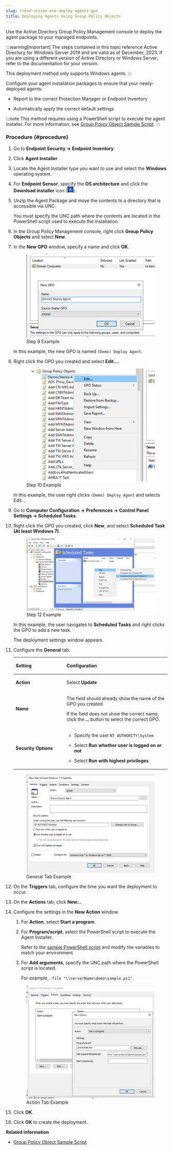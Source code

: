 ```yaml
---
slug: trend-vision-one-deploy-agents-gpo
title: Deploying Agents Using Group Policy Objects
---
```


Use the Active Directory Group Policy Management console to deploy the agent package to your managed endpoints.

:::warning[Important]
The steps contained in this topic reference Active Directory for Windows Server 2019 and are valid as of December, 2023. If you are using a different version of Active Directory or Windows Server, refer to the documentation for your version.

This deployment method only supports Windows agents.
:::

Configure your agent installation packages to ensure that your newly-deployed agents:

- Report to the correct Protection Manager or Endpoint Inventory

- Automatically apply the correct default settings

:::note
This method requires using a PowerShell script to execute the agent installer. For more information, see [Group Policy Object Sample Script](group-policy-object-sample-script.md).
:::

### Procedure {#procedure}

1.  Go to **Endpoint Security → Endpoint Inventory**.

2.  Click **Agent Installer**.

3.  Locate the Agent Installer type you want to use and select the **Windows** operating system.

4.  For **Endpoint Sensor**, specify the **OS architecture** and click the **Download installer** icon (![](/images/downloadInstaller=20230617123737.webp)).

5.  Unzip the Agent Package and move the contents to a directory that is accessible via UNC.

    You must specify the UNC path where the contents are located in the PowerShell script used to execute the installation.

6.  In the Group Policy Management console, right click **Group Policy Objects** and select **New**.

7.  In the **New GPO** window, specify a name and click **OK**.

    <figure>
    <img src="./images/GPO-NewName=GUID-e17d51e3-0664-4995-9482-ab00184d67c2.webp" />
    <figcaption>Step 9 Example</figcaption>
    </figure>

    In this example, the new GPO is named `(Demo) Deploy Agent`.

8.  Right click the GPO you created and select **Edit...**.

    <figure>
    <img src="./images/GPO-Edit=GUID-e789ec67-f13e-46c1-9c8d-91a7b8627a27.webp" />
    <figcaption>Step 10 Example</figcaption>
    </figure>

    In this example, the user right clicks `(Demo) Deploy Agent` and selects Edit...

9.  Go to **Computer Configuration → Preferences → Control Panel Settings → Scheduled Tasks**.

10. Right click the GPO you created, click **New**, and select **Scheduled Task (At least Windows 7)**.

    <figure>
    <img src="./images/GPO-NewTask=GUID-85a650e8-06bb-4a69-9fee-9cbc96e6cb42.webp" />
    <figcaption>Step 12 Example</figcaption>
    </figure>

    In this example, the user navigates to **Scheduled Tasks** and right clicks the GPO to add a new task.

    The deployment settings window appears.

11. Configure the **General** tab.

    <table>
    <colgroup>
    <col style="width: 33%" />
    <col style="width: 67%" />
    </colgroup>
    <thead>
    <tr>
    <th><p>Setting</p></th>
    <th><p>Configuration</p></th>
    </tr>
    </thead>
    <tbody>
    <tr>
    <td><p><strong>Action</strong></p></td>
    <td><p>Select <strong>Update</strong></p></td>
    </tr>
    <tr>
    <td><p><strong>Name</strong></p></td>
    <td><p>The field should already show the name of the GPO you created</p>
    <p>If the field does not show the correct name, click the <strong>...</strong> button to select the correct GPO.</p></td>
    </tr>
    <tr>
    <td><p><strong>Security Options</strong></p></td>
    <td><ul>
    <li><p>Specify the user <code>NT AUTHORITY\System</code></p></li>
    <li><p>Select <strong>Run whether user is logged on or not</strong></p></li>
    <li><p>Select <strong>Run with highest privileges</strong></p></li>
    </ul></td>
    </tr>
    </tbody>
    </table>

    <figure>
    <img src="./images/GPO-GeneralTab=GUID-07010635-66e9-4c82-8d8b-7884e7370431.webp" />
    <figcaption>General Tab Example</figcaption>
    </figure>

12. On the **Triggers** tab, configure the time you want the deployment to occur.

13. On the **Actions** tab, click **New...**

14. Configure the settings in the **New Action** window.

    1.  For **Action**, select **Start a program**.

    2.  For **Program/script**, select the PowerShell script to execute the Agent Installer.

        Refer to the [sample PowerShell script](group-policy-object-sample-script.md) and modify the variables to match your environment.

    3.  For **Add arguments**, specify the UNC path where the PowerShell script is located.

        For example, `-file "\\serverName\demo\sample.ps1"`.

    <figure>
    <img src="./images/GPO-ActionsTab=GUID-97360839-6e2e-4e46-9b47-ceb3d336cfc0.webp" />
    <figcaption>Action Tab Example</figcaption>
    </figure>

15. Click **OK**.

16. Click **OK** to create the deployment.

**Related information**

- [Group Policy Object Sample Script](group-policy-object-sample-script.md "A sample PowerShell script to deploy the Agent Installer using the Active Directory Group Policy Management console.")

